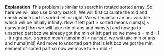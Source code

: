 **Explanation**
​
This problem is similar to search in rotated sorted array. So here we will also use binary search, We will first calculate the mid and check which part is sorted left or right. We will maintain an ans variable which will be initially infinity. Now if left part is sorted means nums[s] < nums[mid] than we will take min of ans and nums[s] and now go to unsorted part bcz we already got the min of left part so we move s = mid +1 .
​
If right part is sorted mean nums[mid] < nums[e]  we will take min of ans and nums[mid]
And move to unsorted part that is left bcz we got the min element of sorted part so now we move to e = mid -1